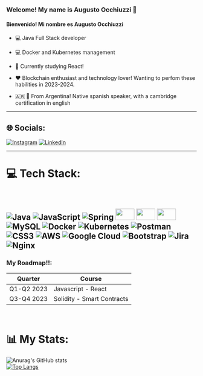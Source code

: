 ### Welcome! My name is Augusto Occhiuzzi 👋
#### Bienvenido! Mi nombre es Augusto Occhiuzzi 

- :computer: Java Full Stack developer

- :computer: Docker and Kubernetes management

- 📖 Currently studying React!

- ❤️ Blockchain enthusiast and technology lover! Wanting to perfom these habilities in 2023-2024.

- 🇦🇷 🏴󠁧󠁢󠁥󠁮󠁧󠁿 From Argentina! Native spanish speaker, with a cambridge certification in english

---

## 🌐 Socials:
[![Instagram](https://img.shields.io/badge/Instagram-%23E4405F.svg?logo=Instagram&logoColor=white)](https://instagram.com/https://www.instagram.com/augustoocchiuzzi/) [![LinkedIn](https://img.shields.io/badge/LinkedIn-%230077B5.svg?logo=linkedin&logoColor=white)](https://linkedin.com/in/https://www.linkedin.com/in/augusto-occhiuzzi-developer/) 

---

# 💻 Tech Stack:

<br />

![Java](https://img.shields.io/badge/java-%23ED8B00.svg?style=for-the-badge&logo=java&logoColor=white) ![JavaScript](https://img.shields.io/badge/javascript-%23323330.svg?style=for-the-badge&logo=javascript&logoColor=%23F7DF1E) ![Spring](https://img.shields.io/badge/spring-%236DB33F.svg?style=for-the-badge&logo=spring&logoColor=white) <img width="50px" height="30px" src="https://www.fontana.com.ar/wp-content/uploads/2018/10/spring-boot-logo.png" /> <img width="50px" height="30px" src="https://i0.wp.com/blog.knoldus.com/wp-content/uploads/2022/07/quarkus-logo.png?resize=1024%2C640&ssl=1"/> <img width="50px" height="30px" src="https://www.rancher.com/assets/img/brand-guidelines/assets/logos/png/white/rancher-suse-logo-stacked-white.png"/>  ![MySQL](https://img.shields.io/badge/mysql-%2300f.svg?style=for-the-badge&logo=mysql&logoColor=white) ![Docker](https://img.shields.io/badge/docker-%230db7ed.svg?style=for-the-badge&logo=docker&logoColor=white) ![Kubernetes](https://img.shields.io/badge/kubernetes-%23326ce5.svg?style=for-the-badge&logo=kubernetes&logoColor=white) ![Postman](https://img.shields.io/badge/Postman-FF6C37?style=for-the-badge&logo=postman&logoColor=white) ![CSS3](https://img.shields.io/badge/css3-%231572B6.svg?style=for-the-badge&logo=css3&logoColor=white)  ![AWS](https://img.shields.io/badge/AWS-%23FF9900.svg?style=for-the-badge&logo=amazon-aws&logoColor=white) ![Google Cloud](https://img.shields.io/badge/Google%20Cloud-%234285F4.svg?style=for-the-badge&logo=google-cloud&logoColor=white) ![Bootstrap](https://img.shields.io/badge/bootstrap-%23563D7C.svg?style=for-the-badge&logo=bootstrap&logoColor=white)  ![Jira](https://img.shields.io/badge/jira-%230A0FFF.svg?style=for-the-badge&logo=jira&logoColor=white) ![Nginx](https://img.shields.io/badge/nginx-%23009639.svg?style=for-the-badge&logo=nginx&logoColor=white)
 ---

### My Roadmap!!:
 
|Quarter|Course|
|---|---|
|Q1-Q2 2023|Javascript - React|
|Q3-Q4 2023|Solidity - Smart Contracts|
<br />

# 📊 My Stats:
![Anurag's GitHub stats](https://github-readme-stats.vercel.app/api?username=augustoocch&show_icons=true&theme=nightowl)
<br />
[![Top Langs](https://github-readme-stats.vercel.app/api/top-langs/?username=augustoocch&hide=html&theme=nightowl)](https://github.com/anuraghazra/github-readme-stats)
